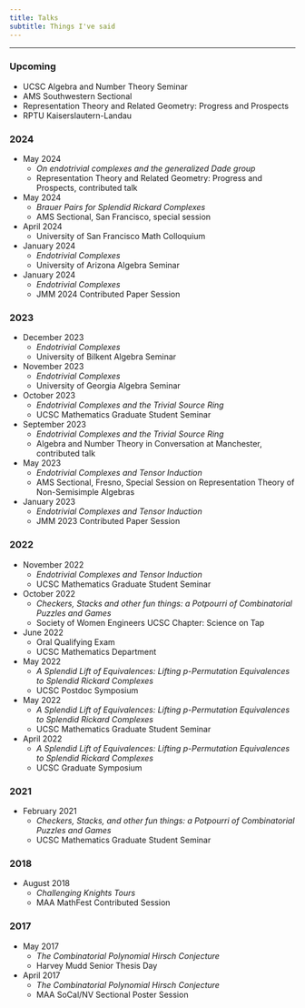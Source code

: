 ```yaml
---
title: Talks
subtitle: Things I've said
---
```


---

### Upcoming

- UCSC Algebra and Number Theory Seminar 
- AMS Southwestern Sectional
- Representation Theory and Related Geometry: Progress and Prospects
- RPTU Kaiserslautern-Landau

### 2024

- May 2024
  - *On endotrivial complexes and the generalized Dade group*
  - Representation Theory and Related Geometry: Progress and Prospects, contributed talk
- May 2024
  - *Brauer Pairs for Splendid Rickard Complexes*
  - AMS Sectional, San Francisco, special session
- April 2024
  - University of San Francisco Math Colloquium
- January 2024
  - *Endotrivial Complexes*
  - University of Arizona Algebra Seminar
- January 2024
  - *Endotrivial Complexes*
  - JMM 2024 Contributed Paper Session

### 2023

- December 2023
  - *Endotrivial Complexes*
  - University of Bilkent Algebra Seminar
- November 2023
  - *Endotrivial Complexes*
  - University of Georgia Algebra Seminar
- October 2023
  - *Endotrivial Complexes and the Trivial Source Ring*
  - UCSC Mathematics Graduate Student Seminar
- September 2023
  - *Endotrivial Complexes and the Trivial Source Ring*
  - Algebra and Number Theory in Conversation at Manchester, contributed talk
- May 2023
  - *Endotrivial Complexes and Tensor Induction*
  - AMS Sectional, Fresno, Special Session on Representation Theory of Non-Semisimple Algebras 
- January 2023
  - *Endotrivial Complexes and Tensor Induction*
  - JMM 2023 Contributed Paper Session

### 2022

- November 2022
  - *Endotrivial Complexes and Tensor Induction*
  - UCSC Mathematics Graduate Student Seminar
- October 2022
  - *Checkers, Stacks and other fun things: a Potpourri of Combinatorial Puzzles and Games*
  - Society of Women Engineers UCSC Chapter: Science on Tap
- June 2022
  - Oral Qualifying Exam
  - UCSC Mathematics Department
- May 2022
  - *A Splendid Lift of Equivalences: Lifting p-Permutation Equivalences to Splendid Rickard Complexes*
  - UCSC Postdoc Symposium
- May 2022
  - *A Splendid Lift of Equivalences: Lifting p-Permutation Equivalences to Splendid Rickard Complexes*
  - UCSC Mathematics Graduate Student Seminar
- April 2022
  - *A Splendid Lift of Equivalences: Lifting p-Permutation Equivalences to Splendid Rickard Complexes*
  - UCSC Graduate Symposium

### 2021

- February 2021
  - *Checkers, Stacks, and other fun things: a Potpourri of Combinatorial Puzzles and Games*
  - UCSC Mathematics Graduate Student Seminar

### 2018

- August 2018
  - *Challenging Knights Tours*
  - MAA MathFest Contributed Session

### 2017

- May 2017
  - *The Combinatorial Polynomial Hirsch Conjecture*
  - Harvey Mudd Senior Thesis Day
- April 2017
  - *The Combinatorial Polynomial Hirsch Conjecture*
  - MAA SoCal/NV Sectional Poster Session
 
